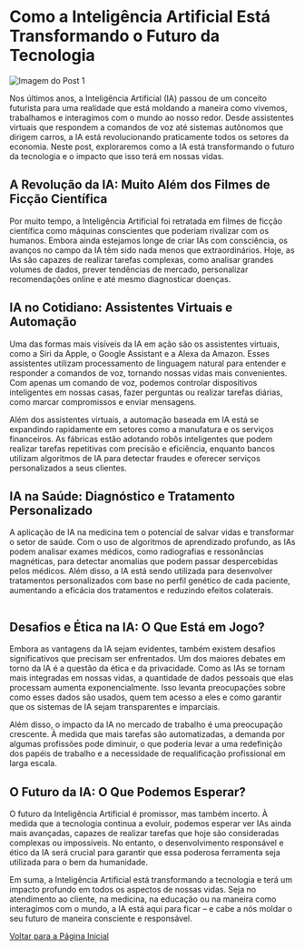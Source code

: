 <!DOCTYPE html>
<html lang="pt-br">
<head>
    <meta charset="UTF-8">
    <meta name="viewport" content="width=device-width, initial-scale=1.0">
    <title>Como a Inteligência Artificial Está Transformando o Futuro da Tecnologia</title>
    <link rel="stylesheet" href="estilo.css">
    <link rel="preconnect" href="https://fonts.googleapis.com">
    <link rel="preconnect" href="https://fonts.gstatic.com" crossorigin>
    <link href="https://fonts.googleapis.com/css2?family=New+Amsterdam&display=swap" rel="stylesheet">
    <link rel="preconnect" href="https://fonts.googleapis.com">
    <link rel="preconnect" href="https://fonts.gstatic.com" crossorigin>
    <link href="https://fonts.googleapis.com/css2?family=New+Amsterdam&family=Red+Hat+Display:ital,wght@0,300..900;1,300..900&display=swap" rel="stylesheet">
</head>
<body>
    <div class="post123">
    <h1>Como a Inteligência Artificial Está Transformando o Futuro da Tecnologia</h1>
    <img src="img/IA.png" alt="Imagem do Post 1">
    <p>Nos últimos anos, a Inteligência Artificial (IA) passou de um conceito futurista para uma realidade que está moldando a maneira como vivemos, trabalhamos e interagimos com o mundo ao nosso redor. Desde assistentes virtuais que respondem a comandos de voz até sistemas autônomos que dirigem carros, a IA está revolucionando praticamente todos os setores da economia. Neste post, exploraremos como a IA está transformando o futuro da tecnologia e o impacto que isso terá em nossas vidas.</p>
    <h2>A Revolução da IA: Muito Além dos Filmes de Ficção Científica</h2>
    <p>Por muito tempo, a Inteligência Artificial foi retratada em filmes de ficção científica como máquinas conscientes que poderiam rivalizar com os humanos. Embora ainda estejamos longe de criar IAs com consciência, os avanços no campo da IA têm sido nada menos que extraordinários. Hoje, as IAs são capazes de realizar tarefas complexas, como analisar grandes volumes de dados, prever tendências de mercado, personalizar recomendações online e até mesmo diagnosticar doenças.</p>
    <h2>IA no Cotidiano: Assistentes Virtuais e Automação</h2>
    <p>Uma das formas mais visíveis da IA em ação são os assistentes virtuais, como a Siri da Apple, o Google Assistant e a Alexa da Amazon. Esses assistentes utilizam processamento de linguagem natural para entender e responder a comandos de voz, tornando nossas vidas mais convenientes. Com apenas um comando de voz, podemos controlar dispositivos inteligentes em nossas casas, fazer perguntas ou realizar tarefas diárias, como marcar compromissos e enviar mensagens.</p>
    <p>Além dos assistentes virtuais, a automação baseada em IA está se expandindo rapidamente em setores como a manufatura e os serviços financeiros. As fábricas estão adotando robôs inteligentes que podem realizar tarefas repetitivas com precisão e eficiência, enquanto bancos utilizam algoritmos de IA para detectar fraudes e oferecer serviços personalizados a seus clientes.</p>
    <h2>IA na Saúde: Diagnóstico e Tratamento Personalizado</h2>
    <p>A aplicação de IA na medicina tem o potencial de salvar vidas e transformar o setor de saúde. Com o uso de algoritmos de aprendizado profundo, as IAs podem analisar exames médicos, como radiografias e ressonâncias magnéticas, para detectar anomalias que podem passar despercebidas pelos médicos. Além disso, a IA está sendo utilizada para desenvolver tratamentos personalizados com base no perfil genético de cada paciente, aumentando a eficácia dos tratamentos e reduzindo efeitos colaterais.</p>
    <img src="img/IA2.jpg" alt="">
    <h2>Desafios e Ética na IA: O Que Está em Jogo?</h2>
    <p>Embora as vantagens da IA sejam evidentes, também existem desafios significativos que precisam ser enfrentados. Um dos maiores debates em torno da IA é a questão da ética e da privacidade. Como as IAs se tornam mais integradas em nossas vidas, a quantidade de dados pessoais que elas processam aumenta exponencialmente. Isso levanta preocupações sobre como esses dados são usados, quem tem acesso a eles e como garantir que os sistemas de IA sejam transparentes e imparciais.
    <p>Além disso, o impacto da IA no mercado de trabalho é uma preocupação crescente. À medida que mais tarefas são automatizadas, a demanda por algumas profissões pode diminuir, o que poderia levar a uma redefinição dos papéis de trabalho e a necessidade de requalificação profissional em larga escala.</p>
    <h2>O Futuro da IA: O Que Podemos Esperar?</h2>
    <p>O futuro da Inteligência Artificial é promissor, mas também incerto. À medida que a tecnologia continua a evoluir, podemos esperar ver IAs ainda mais avançadas, capazes de realizar tarefas que hoje são consideradas complexas ou impossíveis. No entanto, o desenvolvimento responsável e ético da IA será crucial para garantir que essa poderosa ferramenta seja utilizada para o bem da humanidade.</p>
    <p>Em suma, a Inteligência Artificial está transformando a tecnologia e terá um impacto profundo em todos os aspectos de nossas vidas. Seja no atendimento ao cliente, na medicina, na educação ou na maneira como interagimos com o mundo, a IA está aqui para ficar – e cabe a nós moldar o seu futuro de maneira consciente e responsável.</p>
    <a href="index.html">Voltar para a Página Inicial</a>
    </div>

</body>
</html>
